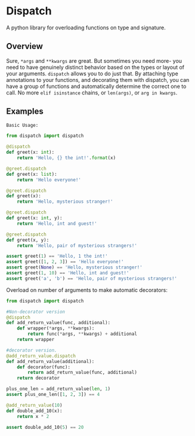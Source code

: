 Dispatch
========

A python library for overloading functions on type and signature.

Overview
--------

Sure, `*args` and `**kwargs` are great. But sometimes you need more- you need to
have genuinely distinct behavior based on the types or layout of your arguments.
`dispatch` allows you to do just that. By attaching type annotations to your
functions, and decorating them with dispatch, you can have a group of functions
and automatically determine the correct one to call. No more `elif isinstance`
chains, or `len(args)`, or `arg in kwargs`.

Examples
--------

```python
Basic Usage:

from dispatch import dispatch

@dispatch
def greet(x: int):
    return 'Hello, {} the int!'.format(x)

@greet.dispatch
def greet(x: list):
    return 'Hello everyone!'

@greet.dispatch
def greet(x):
    return 'Hello, mysterious stranger!'

@greet.dispatch
def greet(x: int, y):
    return 'Hello, int and guest!'

@greet.dispatch
def greet(x, y):
    return 'Hello, pair of mysterious strangers!'

assert greet(1) == 'Hello, 1 the int!'
assert greet([1, 2, 3]) == 'Hello everyone!'
assert greet(None) == 'Hello, mysterious stranger!'
assert greet(1, 10) == 'Hello, int and guest!'
assert greet('a', 'b') == 'Hello, pair of mysterious strangers!'
```


Overload on number of arguments to make automatic decorators:

```python
from dispatch import dispatch

#Non-decorator version
@dispatch
def add_return_value(func, additional):
    def wrapper(*args, **kwargs):
        return func(*args, **kwargs) + additional
    return wrapper

#decorator version.
@add_return_value.dispatch
def add_return_value(additional):
    def decorator(func):
        return add_return_value(func, additional)
    return decorator

plus_one_len = add_return_value(len, 1)
assert plus_one_len([1, 2, 3]) == 4

@add_return_value(10)
def double_add_10(x):
    return x * 2

assert double_add_10(5) == 20
```
